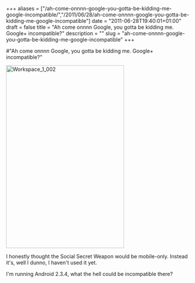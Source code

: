 +++
aliases = ["/ah-come-onnnn-google-you-gotta-be-kidding-me-google-incompatible/","/2011/06/28/ah-come-onnnn-google-you-gotta-be-kidding-me-google-incompatible"]
date = "2011-06-28T19:40:01+01:00"
draft = false
title = "Ah come onnnn Google, you gotta be kidding me. Google+ incompatible?"
description = ""
slug = "ah-come-onnnn-google-you-gotta-be-kidding-me-google-incompatible"
+++

#"Ah come onnnn Google, you gotta be kidding me. Google+ incompatible?"


 <div class='p_embed p_image_embed'>
<img alt="Workspace_1_002" height="499" src="http://getfile0.posterous.com/getfile/files.posterous.com/conoroneill/XT9i33KoV7GCkLhjJqfomCJnZkyaPBU3fF4oqiFYWzODrVdorIFIgMaIXCoK/Workspace_1_002.png" width="322" />
</div>
<p>I honestly thought the Social Secret Weapon would be mobile-only. Instead it&#39;s, well I dunno, I haven&#39;t used it yet.</p><p /><div>I&#39;m running Android 2.3.4, what the hell could be incompatible there? <p /></div>
 